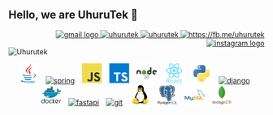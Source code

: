 ## Hello, we are UhuruTek 👋
<div align="right">
     <a href="mailto:hello@uhurutek.com" target="_blank">
        <img src="https://raw.githubusercontent.com/maurodesouza/profile-readme-generator/master/src/assets/icons/social/gmail/default.svg" alt="gmail logo" style="width: 40px; height: 30px;">
    </a>
    <a href="https://www.linkedin.com/company/uhurutek" target="_blank">
        <img src="https://raw.githubusercontent.com/maurodesouza/profile-readme-generator/master/src/assets/icons/social/linkedin/default.svg" alt="uhurutek" style="width: 40px; height: 30px;">
    </a>
    <a href="https://twitter.com/uhurutek" target="_blank">
    <img src="https://raw.githubusercontent.com/rahuldkjain/github-profile-readme-generator/master/src/images/icons/Social/twitter.svg" alt="uhurutek" style="width: 40px; height: 30px;">
    </a>
    <a href="https://fb.me/uhurutek" target="_blank">
    <img src="https://raw.githubusercontent.com/rahuldkjain/github-profile-readme-generator/master/src/images/icons/Social/facebook.svg" alt="https://fb.me/uhurutek" style="width: 40px; height: 30px;">
    </a>
    <a href="https://instagram.com/uhurutek" target="_blank">
    <img src="https://raw.githubusercontent.com/maurodesouza/profile-readme-generator/master/src/assets/icons/social/instagram/default.svg" alt="instagram logo" style="width: 40px; height: 30px;">
    </a>
</div>
 


<img src="https://uhurutek.com/uchat-widget/LinkedIn_Cover_Photo.png" alt="Uhurutek">
<p align="center">
    <a href="https://www.java.com" target="_blank" rel="noreferrer" title="Java"><img src="https://raw.githubusercontent.com/devicons/devicon/master/icons/java/java-original.svg" alt="java" width="40" height="40"/></a>
    <span style="margin-right: 10px;"></span> <!-- Adjust the margin as needed -->
    <a href="https://spring.io/" target="_blank" rel="noreferrer" title="Spring"><img src="https://www.vectorlogo.zone/logos/springio/springio-icon.svg" alt="spring" width="40" height="40"/></a>
    <span style="margin-right: 10px;"></span>
    <a href="https://developer.mozilla.org/en-US/docs/Web/JavaScript" target="_blank" rel="noreferrer" title="JavaScript"><img src="https://raw.githubusercontent.com/devicons/devicon/master/icons/javascript/javascript-original.svg" alt="javascript" width="40" height="40"/></a>
    <span style="margin-right: 10px;"></span>
    <a href="https://www.typescriptlang.org/" target="_blank" rel="noreferrer" title="TypeScript"><img src="https://raw.githubusercontent.com/devicons/devicon/master/icons/typescript/typescript-original.svg" alt="typescript" width="40" height="40"/></a>
    <span style="margin-right: 10px;"></span>
    <a href="https://nodejs.org" target="_blank" rel="noreferrer" title="Node.js"><img src="https://raw.githubusercontent.com/devicons/devicon/master/icons/nodejs/nodejs-original-wordmark.svg" alt="nodejs" width="40" height="40"/></a>
    <span style="margin-right: 10px;"></span>
    <a href="https://reactjs.org/" target="_blank" rel="noreferrer" title="React"><img src="https://raw.githubusercontent.com/devicons/devicon/master/icons/react/react-original-wordmark.svg" alt="react" width="40" height="40"/></a>
    <span style="margin-right: 10px;"></span>
    <a href="https://www.python.org" target="_blank" rel="noreferrer" title="Python"><img src="https://raw.githubusercontent.com/devicons/devicon/master/icons/python/python-original.svg" alt="python" width="40" height="40"/></a>
    <span style="margin-right: 10px;"></span>
    <a href="https://www.djangoproject.com/" target="_blank" rel="noreferrer" title="Django"><img src="https://cdn.worldvectorlogo.com/logos/django.svg" alt="django" width="40" height="40"/></a>
    <span style="margin-right: 10px;"></span>
    <a href="https://www.docker.com/" target="_blank" rel="noreferrer" title="Docker"><img src="https://raw.githubusercontent.com/devicons/devicon/master/icons/docker/docker-original-wordmark.svg" alt="docker" width="40" height="40"/></a>
    <span style="margin-right: 10px;"></span>
    <a href="https://fastapi.tiangolo.com/" target="_blank" rel="noreferrer" title="FastAPI"><img src="https://cdn.worldvectorlogo.com/logos/fastapi-1.svg" alt="fastapi" width="40" height="40"/></a>
    <span style="margin-right: 10px;"></span>
    <a href="https://git-scm.com/" target="_blank" rel="noreferrer" title="Git"><img src="https://www.vectorlogo.zone/logos/git-scm/git-scm-icon.svg" alt="git" width="40" height="40"/></a>
    <span style="margin-right: 10px;"></span>
    <a href="https://www.linux.org/" target="_blank" rel="noreferrer" title="Linux"><img src="https://raw.githubusercontent.com/devicons/devicon/master/icons/linux/linux-original.svg" alt="linux" width="40" height="40"/></a>
    <span style="margin-right: 10px;"></span>
    <a href="https://www.postgresql.org" target="_blank" rel="noreferrer" title="PostgreSQL"><img src="https://raw.githubusercontent.com/devicons/devicon/master/icons/postgresql/postgresql-original-wordmark.svg" alt="postgresql" width="40" height="40"/></a>
    <span style="margin-right: 10px;"></span>
    <a href="https://www.mysql.com/" target="_blank" rel="noreferrer" title="MySQL"><img src="https://raw.githubusercontent.com/devicons/devicon/master/icons/mysql/mysql-original-wordmark.svg" alt="mysql" width="40" height="40"/></a>
    <span style="margin-right: 10px;"></span>
    <a href="https://www.mongodb.com/" target="_blank" rel="noreferrer" title="MongoDB"><img src="https://raw.githubusercontent.com/devicons/devicon/master/icons/mongodb/mongodb-original-wordmark.svg" alt="mongodb" width="40" height="40"/></a>
</p>

